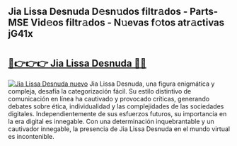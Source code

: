 ## Jia Lissa Desnuda D𝚎sn𝚞dos filtr𝚊dos - Parts-MSE Vid𝚎os filtr𝚊dos - N𝚞evas f𝚘tos atr𝚊ctivas jG41x

# <h2><a href="http://mbd7nj8.tromn.icu/?c=Jia+Lissa+Desnuda">🔗👉👉👉 Jia Lissa Desnuda 🔗🔗</a></h2>

[![Jia Lissa Desnuda nuevo](https://i.imgur.com/pEAQMta.gif)](http://mbd7nj8.tromn.icu/?c=Jia+Lissa+Desnuda)
Jia Lissa Desnuda, una figura enigmática y compleja, desafía la categorización fácil. Su estilo distintivo de comunicación en línea ha cautivado y provocado críticas, generando debates sobre ética, individualidad y las complejidades de las sociedades digitales. Independientemente de sus esfuerzos futuros, su importancia en la era digital es innegable. Con una determinación inquebrantable y un cautivador innegable, la presencia de Jia Lissa Desnuda en el mundo virtual es incontenible.
